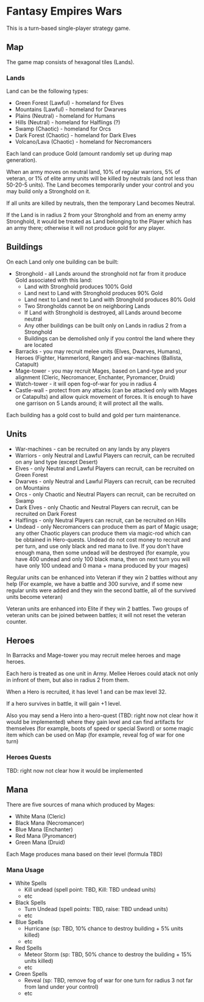 # Fantasy Empires Wars

This is a turn-based single-player strategy game.

## Map

The game map consists of hexagonal tiles (Lands).

### Lands

Land can be the following types:

- Green Forest (Lawful) - homeland for Elves
- Mountains (Lawful) - homeland for Dwarves
- Plains (Neutral) - homeland for Humans
- Hills (Neutral) - homeland for Halflings (?)
- Swamp (Chaotic) - homeland for Orcs
- Dark Forest (Chaotic) - homeland for Dark Elves
- Volcano/Lava (Chaotic) - homeland for Necromancers

Each land can produce Gold (amount randomly set up during map generation).

When an army moves on neutral land, 10% of regular warriors, 5% of veteran, or 1% of elite army units will be killed by neutrals (and not less than 50-20-5 units). The Land becomes temporarily under your control and you may build only a Stronghold on it.

If all units are killed by neutrals, then the temporary Land becomes Neutral.

If the Land is in radius 2 from your Stronghold and from an enemy army Stronghold, it would be treated as Land belonging to the Player which has an army there; otherwise it will not produce gold for any player.

## Buildings

On each Land only one building can be built:

- Stronghold - all Lands around the stronghold not far from it produce Gold associated with this land:
  - Land with Stronghold produces 100% Gold
  - Land next to Land with Stronghold produces 90% Gold
  - Land next to Land next to Land with Stronghold produces 80% Gold
  - Two Strongholds cannot be on neighboring Lands
  - If Land with Stronghold is destroyed, all Lands around become neutral
  - Any other buildings can be built only on Lands in radius 2 from a Stronghold
  - Buildings can be demolished only if you control the land where they are located
- Barracks - you may recruit melee units (Elves, Dwarves, Humans), Heroes (Fighter, Hammerlord, Ranger) and war-machines (Ballista, Catapult)
- Mage-tower - you may recruit Mages, based on Land-type and your alignment (Cleric, Necromancer, Enchanter, Pyromancer, Druid)
- Watch-tower - it will open fog-of-war for you in radius 4
- Castle-wall - protect from any attacks (can be attacked only with Mages or Catapults) and allow quick movement of forces. It is enough to have one garrison on 5 Lands around; it will protect all the walls.

Each building has a gold cost to build and gold per turn maintenance.

## Units

- War-machines - can be recruited on any lands by any players
- Warriors - only Neutral and Lawful Players can recruit, can be recruited on any land type (except Desert)
- Elves - only Neutral and Lawful Players can recruit, can be recruited on Green Forest
- Dwarves - only Neutral and Lawful Players can recruit, can be recruited on Mountains
- Orcs - only Chaotic and Neutral Players can recruit, can be recruited on Swamp
- Dark Elves - only Chaotic and Neutral Players can recruit, can be recruited on Dark Forest
- Halflings - only Neutral Players can recruit, can be recruited on Hills
- Undead - only Necromancers can produce them as part of Magic usage; any other Chaotic players can produce them via magic-rod which can be obtained in Hero-quests. Undead do not cost money to recruit and per turn, and use only black and red mana to live. If you don't have enough mana, then some undead will be destroyed (for example, you have 400 undead and only 100 black mana, then on next turn you will have only 100 undead and 0 mana + mana produced by your mages)

Regular units can be enhanced into Veteran if they win 2 battles without any help (For example, we have a battle and 300 survive, and if some new regular units were added and they win the second battle, all of the survived units become veteran)

Veteran units are enhanced into Elite if they win 2 battles. Two groups of veteran units can be joined between battles; it will not reset the veteran counter.

## Heroes

In Barracks and Mage-tower you may recruit melee heroes and mage heroes.

Each hero is treated as one unit in Army.
Mellee Heroes could atack not only in infront of them, but also in radius 2 from them.

When a Hero is recruited, it has level 1 and can be max level 32.

If a hero survives in battle, it will gain +1 level.

Also you may send a Hero into a hero-quest (TBD: right now not clear how it would be implemented) where they gain level and can find artifacts for themselves (for example, boots of speed or special Sword) or some magic item which can be used on Map (for example, reveal fog of war for one turn)

### Heroes Quests

TBD: right now not clear how it would be implemented

## Mana

There are five sources of mana which produced by Mages:

- White Mana (Cleric)
- Black Mana (Necromancer)
- Blue Mana (Enchanter)
- Red Mana (Pyromancer)
- Green Mana (Druid)

Each Mage produces mana based on their level (formula TBD)

### Mana Usage

- White Spells
  - Kill undead (spell point: TBD, Kill: TBD undead units)
  - etc
- Black Spells
  - Turn Undead (spell points: TBD, raise: TBD undead units)
  - etc
- Blue Spells
  - Hurricane (sp: TBD, 10% chance to destroy building + 5% units killed)
  - etc
- Red Spells
  - Meteor Storm (sp: TBD, 50% chance to destroy the building + 15% units killed)
  - etc
- Green Spells
  - Reveal (sp: TBD, remove fog of war for one turn for radius 3 not far from land under your control)
  - etc
